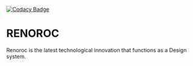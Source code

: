 [![Codacy Badge](https://app.codacy.com/project/badge/Grade/6bb484371e6a4232ab692734d1cb9632)](https://www.codacy.com/gh/KOSASIH/RENOROC/dashboard?utm_source=github.com&amp;utm_medium=referral&amp;utm_content=KOSASIH/RENOROC&amp;utm_campaign=Badge_Grade)

# RENOROC

Renoroc is the latest technological innovation that functions as a Design system.
